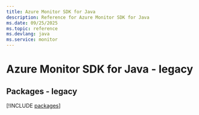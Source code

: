```yaml
---
title: Azure Monitor SDK for Java
description: Reference for Azure Monitor SDK for Java
ms.date: 09/25/2025
ms.topic: reference
ms.devlang: java
ms.service: monitor
---
```

# Azure Monitor SDK for Java - legacy
## Packages - legacy
[!INCLUDE [packages](monitor-index.md)]
